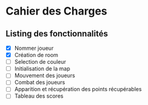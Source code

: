 # Cahier des Charges


## Listing des fonctionnalités


- [x] Nommer joueur
- [x] Création de room
- [ ] Selection de couleur
- [ ] Initialisation de la map
- [ ] Mouvement des joueurs
- [ ] Combat des joueurs
- [ ] Apparition et récupération des points récupérables
- [ ] Tableau des scores